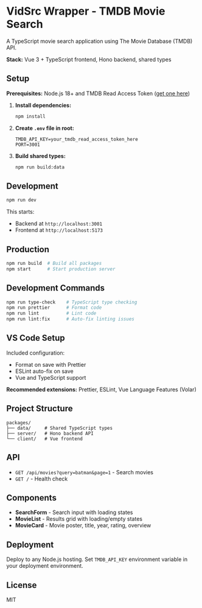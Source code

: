 # VidSrc Wrapper - TMDB Movie Search

A TypeScript movie search application using The Movie Database (TMDB) API.

**Stack:** Vue 3 + TypeScript frontend, Hono backend, shared types

## Setup

**Prerequisites:** Node.js 18+ and TMDB Read Access Token ([get one here](https://www.themoviedb.org/settings/api))

1. **Install dependencies:**

   ```bash
   npm install
   ```

2. **Create `.env` file in root:**

   ```env
   TMDB_API_KEY=your_tmdb_read_access_token_here
   PORT=3001
   ```

3. **Build shared types:**
   ```bash
   npm run build:data
   ```

## Development

```bash
npm run dev
```

This starts:

- Backend at `http://localhost:3001`
- Frontend at `http://localhost:5173`

## Production

```bash
npm run build  # Build all packages
npm start      # Start production server
```

## Development Commands

```bash
npm run type-check    # TypeScript type checking
npm run prettier      # Format code
npm run lint          # Lint code
npm run lint:fix      # Auto-fix linting issues
```

## VS Code Setup

Included configuration:

- Format on save with Prettier
- ESLint auto-fix on save
- Vue and TypeScript support

**Recommended extensions:** Prettier, ESLint, Vue Language Features (Volar)

## Project Structure

```
packages/
├── data/     # Shared TypeScript types
├── server/   # Hono backend API
└── client/   # Vue frontend
```

## API

- `GET /api/movies?query=batman&page=1` - Search movies
- `GET /` - Health check

## Components

- **SearchForm** - Search input with loading states
- **MovieList** - Results grid with loading/empty states
- **MovieCard** - Movie poster, title, year, rating, overview

## Deployment

Deploy to any Node.js hosting. Set `TMDB_API_KEY` environment variable in your deployment environment.

## License

MIT
